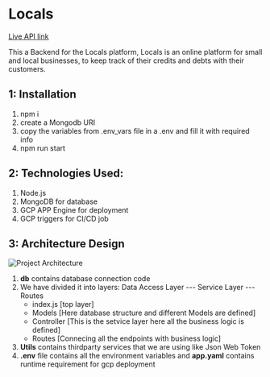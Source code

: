 # Locals 
[Live API link](https://locals-324107.el.r.appspot.com/)

This a Backend for the Locals platform, Locals is an online platform for small and local businesses, to keep track of their credits and debts with their customers.

## 1: Installation
1. npm i
2. create a Mongodb URI
3. copy the variables from .env_vars file in a .env and fill it with required info
4. npm run start

## 2: Technologies Used:
1. Node.js
2. MongoDB for database
3. GCP APP Engine for deployment
4. GCP triggers for CI/CD job

## 3: Architecture Design
![Project Architecture](https://user-images.githubusercontent.com/55762439/131563116-7a6f1a27-9d31-412b-ad84-5b87283abb29.png)
1. **db** contains database connection code
2. We have divided it into layers: 
  Data Access Layer --- Service Layer --- Routes 
      - index.js [top layer]
      - Models [Here database structure and different Models are defined]
      - Controller [This is the setvice layer here all the business logic is defined]
      - Routes [Connecing all the endpoints with business logic]
3. **Utils** contains thirdparty services that we are using like Json Web Token
4. **.env** file contains all the environment variables and **app.yaml** contains runtime requirement for gcp deployment


      
     
      



